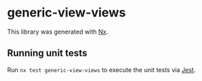 # generic-view-views

This library was generated with [Nx](https://nx.dev).

## Running unit tests

Run `nx test generic-view-views` to execute the unit tests via [Jest](https://jestjs.io).

